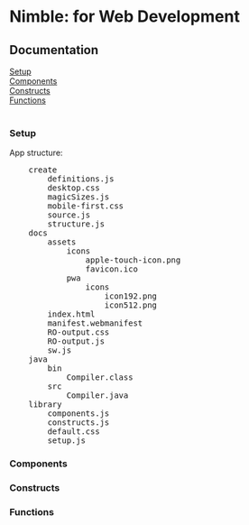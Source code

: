 # Nimble: for Web Development
## Documentation
[Setup](#setup) <br>
[Components](#components) <br>
[Constructs](#constructs) <br>
[Functions](#functions) <br><br>

### Setup
App structure:
<pre>
    create
        definitions.js
        desktop.css
        magicSizes.js
        mobile-first.css
        source.js
        structure.js
    docs
        assets
            icons
                apple-touch-icon.png
                favicon.ico
            pwa
                icons
                    icon192.png
                    icon512.png
        index.html
        manifest.webmanifest
        RO-output.css
        RO-output.js
        sw.js
    java
        bin
            Compiler.class
        src
            Compiler.java
    library
        components.js
        constructs.js
        default.css
        setup.js
</pre>
### Components
### Constructs
### Functions
